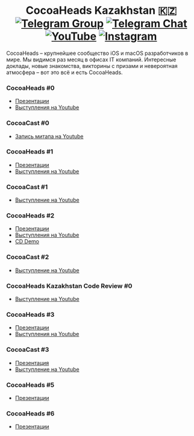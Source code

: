 <p align="center">
  <h1 align="center">
    CocoaHeads Kazakhstan 🇰🇿
    <br>
    <a href="https://t.me/cocoaheadskz" ><img alt="Telegram Group" src="https://img.shields.io/badge/Telegram-group-blue.svg" /></a>
    <a href="https://t.me/cocoaheadskz_chat" ><img alt="Telegram Chat" src="https://img.shields.io/badge/Telegram-chat-green.svg" /></a>
    <a href="https://www.youtube.com/channel/UCJgIPYp-XKY2NM8sEOPu7OQ/featured" ><img alt="YouTube" src="https://img.shields.io/badge/Youtube-Subscribe-yellow.svg" /></a>
    <a href="https://www.instagram.com/cocoaheadskz/" ><img alt="Instagram" src="https://img.shields.io/badge/Instagram-Subscribe-red.svg" /></a>
  </h1>
</p>

CocoaHeads – крупнейшее сообщество iOS и macOS разработчиков в мире. Мы видимся раз месяц в офисах IT компаний.
Интересные доклады, новые знакомства, викторины с призами и невероятная атмосфера – вот это всё и есть CocoaHeads.

### CocoaHeads #0
- [Презентации](https://github.com/cocoaheadskz/resources/tree/master/CocoaHeads%230)
- [Выступления на Youtube](https://www.youtube.com/playlist?list=PLr0VbEvkos2qHMTulPNOgt4_WHQTJ4KVN)

### CocoaCast #0
- [Запись митапа на Youtube](https://youtu.be/lPBEl2HU5BM)

### CocoaHeads #1
- [Презентации](https://github.com/cocoaheadskz/resources/tree/master/CocoaHeads%231)
- [Выступления на Youtube](https://www.youtube.com/watch?v=UMnUxkPRy_o&list=PLr0VbEvkos2p0suDep7QbdXoOfUZwDj7L)

### CocoaCast #1
- [Выступление на Youtube](https://youtu.be/RNaAFwXgVXg)

### CocoaHeads #2
- [Презентации](https://github.com/cocoaheadskz/resources/tree/master/CocoaHeads%232)
- [Выступления на Youtube](https://www.youtube.com/watch?v=GKktQDNpOUg&list=PLr0VbEvkos2rypMDKQVJKtZ8XZMiUIQ-l)
- [CD Demo](https://github.com/zhussupov/BitriseDemo)

### CocoaCast #2
- [Выступление на Youtube](https://youtu.be/9c8kQm4yx6I)

### CocoaHeads Kazakhstan Code Review #0
- [Выступление на Youtube](https://youtu.be/VgYgTc39tJo)

### CocoaHeads #3
- [Презентации](https://github.com/cocoaheadskz/resources/tree/master/CocoaHeads%233)
- [Выступления на Youtube](https://www.youtube.com/watch?v=2PCZ6xNqUCM&list=PLr0VbEvkos2pRza2QKC7E5XEDBoH0jOun)

### CocoaCast #3
- [Презентация](https://github.com/cocoaheadskz/resources/tree/master/CocoaCast%233)
- [Выступление на Youtube](https://youtu.be/UrDrLoxjHB8)

### CocoaHeads #5
- [Презентации](https://github.com/cocoaheadskz/resources/tree/master/CocoaHeads%235)

### CocoaHeads #6
- [Презентации](https://github.com/cocoaheadskz/resources/tree/master/CocoaHeads%236)
